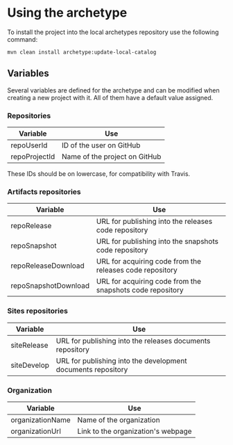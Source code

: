 # Using the archetype

To install the project into the local archetypes repository use the following command:

```
mvn clean install archetype:update-local-catalog
```

## Variables

Several variables are defined for the archetype and can be modified when creating a new project with it. All of them have a default value assigned.

### Repositories

|Variable|Use|
|---|---|
|repoUserId|ID of the user on GitHub|
|repoProjectId|Name of the project on GitHub|

These IDs should be on lowercase, for compatibility with Travis.

### Artifacts repositories

|Variable|Use|
|---|---|
|repoRelease|URL for publishing into the releases code repository|
|repoSnapshot|URL for publishing into the snapshots code repository|
|repoReleaseDownload|URL for acquiring code from the releases code repository|
|repoSnapshotDownload|URL for acquiring code from the snapshots code repository|

### Sites repositories

|Variable|Use|
|---|---|
|siteRelease|URL for publishing into the releases documents repository|
|siteDevelop|URL for publishing into the development documents repository|

### Organization

|Variable|Use|
|---|---|
|organizationName|Name of the organization|
|organizationUrl|Link to the organization's webpage|